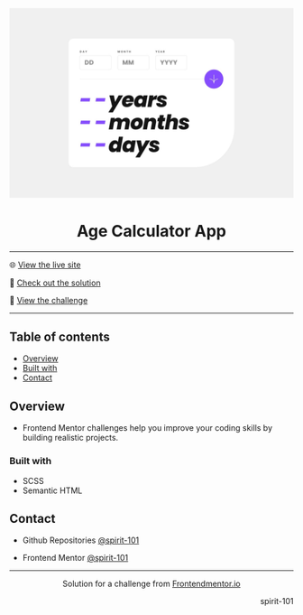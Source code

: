 ![Frontend Mentor Design](/design/desktop-design.jpg)

<h1 align="center">Age Calculator App</h1>

<hr>

🌐 [View the live site](https://spirit-101.github.io/age-calculator-app/)

🧠 [Check out the solution](https://www.frontendmentor.io/solutions/age-calculator-app-2oUrVdgMo_)

📝 [View the challenge](https://www.frontendmentor.io/challenges/age-calculator-app-dF9DFFpj-Q)

---

## Table of contents

- [Overview](#overview)
- [Built with](#built-with)
- [Contact](#contact)

<!-- Overview section -->

## Overview

- Frontend Mentor challenges help you improve your coding skills by building realistic projects.

### Built with

- SCSS
- Semantic HTML

<!-- Contact section -->

## Contact

- Github Repositories [@spirit-101](https://github.com/spirit-101/)

- Frontend Mentor [@spirit-101](https://www.frontendmentor.io/profile/spirit-101)

---

<div align="center">
   Solution for a challenge from <a href="https://www.frontendmentor.io/" target="_blank">Frontendmentor.io</a>
</div>

<div align="right">
    <p>spirit-101</p>
</div>
